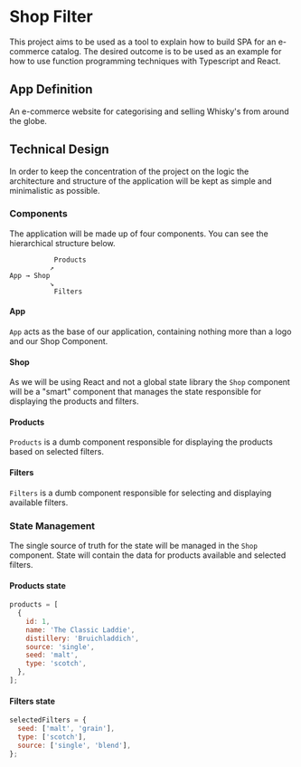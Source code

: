 # Shop Filter

This project aims to be used as a tool to explain how to build SPA for an
e-commerce catalog. The desired outcome is to be used as an example for how to
use function programming techniques with Typescript and React.

## App Definition

An e-commerce website for categorising and selling Whisky's from around the
globe.

## Technical Design

In order to keep the concentration of the project on the logic the architecture
and structure of the application will be kept as simple and minimalistic as
possible.

### Components

The application will be made up of four components. You can see the hierarchical
structure below.

```
           Products
          ↗
App → Shop
          ↘
           Filters
```

#### App

`App` acts as the base of our application, containing nothing more than a logo
and our Shop Component.

#### Shop

As we will be using React and not a global state library the `Shop` component
will be a "smart" component that manages the state responsible for displaying
the products and filters.

#### Products

`Products` is a dumb component responsible for displaying the products based on
selected filters.

#### Filters

`Filters` is a dumb component responsible for selecting and displaying available
filters.

### State Management

The single source of truth for the state will be managed in the `Shop`
component. State will contain the data for products available and selected
filters.

#### Products state

```js
products = [
  {
    id: 1,
    name: 'The Classic Laddie',
    distillery: 'Bruichladdich',
    source: 'single',
    seed: 'malt',
    type: 'scotch',
  },
];
```

#### Filters state

```js
selectedFilters = {
  seed: ['malt', 'grain'],
  type: ['scotch'],
  source: ['single', 'blend'],
};
```

